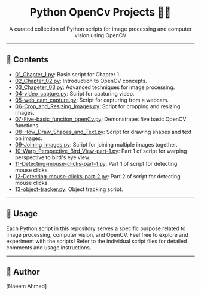 <div align="center">
  <h1>Python OpenCv Projects 🐍📸</h1>
  <p>A curated collection of Python scripts for image processing and computer vision using OpenCV</p>
</div>

---

## 📁 Contents

- [01_Chapter_1.py](01_Chapter_1.py): Basic script for Chapter 1.
- [02_Chapter_02.py](02_Chapter_02.py): Introduction to OpenCV concepts.
- [03_Chapeter_03.py](03_Chapeter_03.py): Advanced techniques for image processing.
- [04-video_capture.py](04-video_capture.py): Script for capturing video.
- [05-web_cam_capture.py](05-web_cam_capture.py): Script for capturing from a webcam.
- [06-Crop_and_Resizing_Images.py](06-Crop_and_Resizing_Images.py): Script for cropping and resizing images.
- [07-Five-basic_function_openCv.py](07-Five-basic_function_openCv.py): Demonstrates five basic OpenCV functions.
- [08-How_Draw_Shapes_and_Text.py](08-How_Draw_Shapes_and_Text.py): Script for drawing shapes and text on images.
- [09-Joining_images.py](09-Joining_images.py): Script for joining multiple images together.
- [10-Warp_Perspective_Bird_View-part-1.py](10-Warp_Perspective_Bird_View-part-1.py): Part 1 of script for warping perspective to bird's eye view.
- [11-Detecting-mouse-clicks-part-1.py](11-Detecting-mouse-clicks-part-1.py): Part 1 of script for detecting mouse clicks.
- [12-Detecting-mouse-clicks-part-2.py](12-Detecting-mouse-clicks-part-2.py): Part 2 of script for detecting mouse clicks.
- [13-object-tracker.py](13-object-tracker.py): Object tracking script.

---

## 🚀 Usage

Each Python script in this repository serves a specific purpose related to image processing, computer vision, and OpenCV. Feel free to explore and experiment with the scripts! Refer to the individual script files for detailed comments and usage instructions.

---

## 📝 Author

[Naeem Ahmed]
